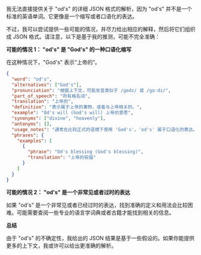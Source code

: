 我无法直接提供关于 "od's" 的详细 JSON 格式的解析，因为 "od's" 并不是一个标准的英语单词。它更像是一个缩写或者口语化的表达。

不过，我可以尝试提供一些可能的情况，并尽力给出相应的解释，然后将它们组织成 JSON 格式。请注意，以下是基于我的推测，可能不完全准确：

**可能的情况 1： "od's" 是 "God's" 的一种口语化缩写**

在这种情况下，"God's" 表示“上帝的”。

```json
{
  "word": "od's",
  "alternatives": ["God's"],
  "pronunciation": "根据上下文，可能发音类似于 /ɡɒdz/ 或 /ɡɑːdz/",
  "part_of_speech": "所有格名词",
  "translation": "上帝的",
  "definition": "表示属于上帝的事物，或者与上帝相关的。",
  "example": "Od's will (God's will) 上帝的意愿",
  "synonyms": ["divine", "heavenly"],
  "antonyms": [],
  "usage_notes": "通常在比较正式的语境下使用 'God's'，'od's' 属于口语化的表达。",
  "phrases": {
    "examples": [
      {
        "phrase": "Od's blessing (God's blessing)",
        "translation": "上帝的祝福"
      }
    ]
  }
}
```

**可能的情况 2： "od's" 是一个非常见或者过时的表达**

如果 "od's" 是一个非常见或者已经过时的表达，找到准确的定义和用法会比较困难。可能需要查阅一些专业的语言学词典或者古籍才能找到相关的信息。

**总结**

由于 "od's" 的不确定性，我给出的 JSON 结果是基于一些假设的。如果你能提供更多的上下文，我或许可以给出更准确的解析。
 